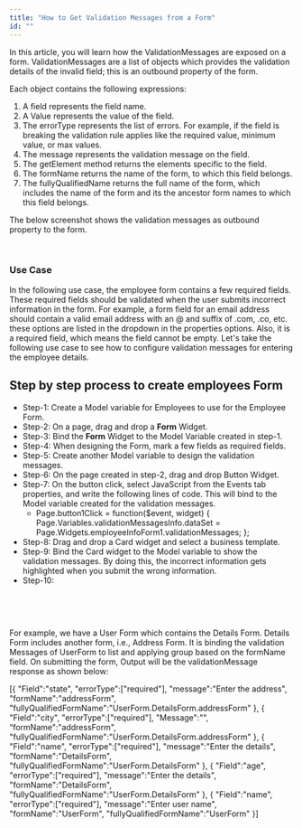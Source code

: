 ```yaml
---
title: "How to Get Validation Messages from a Form"
id: ""
---
```


In this article, you will learn how the ValidationMessages are exposed on a form. ValidationMessages are a list of objects which provides the validation details of the invalid field; this is an outbound property of the form. 

Each object contains the following expressions:

1. A field represents the field name.
2. A Value represents the value of the field.
3. The errorType represents the list of errors. For example, if the field is breaking the validation rule applies like the required value, minimum value, or max values.
4. The message represents the validation message on the field.
5. The getElement method returns the elements specific to the field.
6. The formName returns the name of the form, to which this field belongs.
7. The fullyQualifiedName returns the full name of the form, which includes the name of the form and its the ancestor form names to which this field belongs.

The below screenshot shows the validation messages as outbound property to the form.

 

### Use Case

In the following use case, the employee form contains a few required fields. These required fields should be validated when the user submits incorrect information in the form. For example, a form field for an email address should contain a valid email address with an @ and suffix of .com, .co, etc. these options are listed in the dropdown in the properties options. Also, it is a required field, which means the field cannot be empty. Let's take the following use case to see how to configure validation messages for entering the employee details.

## Step by step process to create employees Form

- Step-1: Create a Model variable for Employees to use for the Employee Form.
- Step-2: On a page, drag and drop a **Form** Widget.
- Step-3: Bind the **Form** Widget to the Model Variable created in step-1.
- Step-4: When designing the Form, mark a few fields as required fields.
- Step-5: Create another Model variable to design the validation messages.
- Step-6: On the page created in step-2, drag and drop Button Widget.
- Step-7: On the button click, select JavaScript from the Events tab properties, and write the following lines of code. This will bind to the Model variable created for the validation messages.
    - Page.button1Click = function($event, widget) { Page.Variables.validationMessagesInfo.dataSet = Page.Widgets.employeeInfoForm1.validationMessages; };
- Step-8: Drag and drop a Card widget and select a business template.
- Step-9: Bind the Card widget to the Model variable to show the validation messages. By doing this, the incorrect information gets highlighted when you submit the wrong information.
- Step-10:

 

 

For example, we have a User Form which contains the Details Form. Details Form includes another form, i.e., Address Form. It is binding the validation Messages of UserForm to list and applying group based on the formName field. On submitting the form, Output will be the validationMessage response as shown below:

[{
"Field":"state",
"errorType":["required"],
"message":"Enter the address",
"formName":"addressForm",
"fullyQualifiedFormName":"UserForm.DetailsForm.addressForm"
},
{
"Field":"city",
"errorType":["required"],
"Message":"",
“formName":"addressForm",
"fullyQualifiedFormName":"UserForm.DetailsForm.addressForm"
},
{
"Field":"name",
"errorType":["required"],
"message":"Enter the details",
"formName":"DetailsForm",
"fullyQualifiedFormName":"UserForm.DetailsForm"
},
{
"Field":"age",
"errorType":["required"],
"message":"Enter the details",
"formName":"DetailsForm",
"fullyQualifiedFormName":"UserForm.DetailsForm"
},
{
"Field":"name",
"errorType":["required"],
"message":"Enter user name",
"formName":"UserForm",
"fullyQualifiedFormName":"UserForm"
}]
